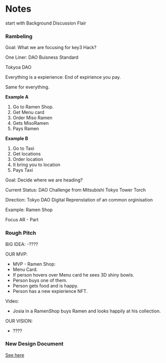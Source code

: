 # Notes

start with Background Discussion Flair

### Rambeling

Goal: What we are focusing for key3 Hack?

One Liner: DAO Buisness Standard

Tokyoa DAO

Everything is a expierience:
End of expirience you pay.

Same for everything.

**Example A**

1. Go to Ramen Shop.
2. Get Menu card
3. Order Miso Ramen
4. Gets MisoRamen
5. Pays Ramen

**Example B**

1. Go to Taxi
2. Get locations
3. Order location
4. It bring you to location
5. Pays Taxi

Goal: Decide where we are heading?

Current Status:
DAO Challenge from Mitsubishi
Tokyo Tower Torch

Direction:
Tokyo DAO
Digital Reprenstation of an common orginisation

Example:
Ramen Shop

Focus AR - Part

### Rough Pitch

BIG IDEA:
-????

OUR MVP:

- MVP - Ramen Shop:
- Menu Card.
- If person hovers over Menu card he sees 3D shiny bowls.
- Person buys one of them.
- Person gets food and is happy.
- Person has a new expierience NFT.

Video:

- Josia in a RamenShop buys Ramen and looks happily at his collection.

OUR VISION:

- ????

### New Design Document

[See here](./Software-Design-3.md)
